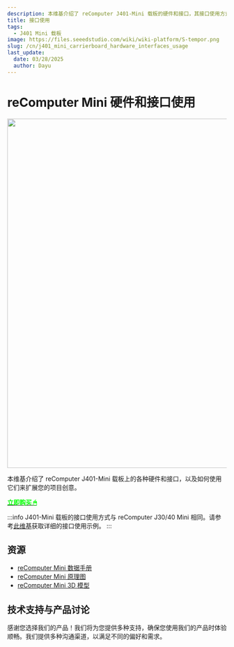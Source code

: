 ```yaml
---
description: 本维基介绍了 reComputer J401-Mini 载板的硬件和接口，其接口使用方式与 reComputer J30/40 Mini 相同。
title: 接口使用
tags:
  - J401 Mini 载板
image: https://files.seeedstudio.com/wiki/wiki-platform/S-tempor.png
slug: /cn/j401_mini_carrierboard_hardware_interfaces_usage
last_update:
  date: 03/28/2025
  author: Dayu
---
```


# reComputer Mini 硬件和接口使用

<div align="center">
  <img width ="800" src="https://files.seeedstudio.com/wiki/reComputer-Jetson/mini/recomputer-mini-1.jpg"/>  
</div>

本维基介绍了 reComputer J401-Mini 载板上的各种硬件和接口，以及如何使用它们来扩展您的项目创意。

<div class="get_one_now_container" style={{textAlign: 'center'}}>
    <a class="get_one_now_item" href="https://www.seeedstudio.com/reComputer-Mini-optional-accessories.html" target="_blank">
            <strong><span><font color={'FFFFFF'} size={"4"}> 立即购买 🖱</font></span></strong>
    </a>
</div>


:::info
J401-Mini 载板的接口使用方式与 reComputer J30/40 Mini 相同。请参考[此维基](https://wiki.seeedstudio.com/cn/recomputer_jetson_mini_hardware_interfaces_usage/)获取详细的接口使用示例。
:::


## 资源
- [reComputer Mini 数据手册](https://files.seeedstudio.com/products/NVIDIA-Jetson/reComputer_mini_datasheet_V1.0.pdf)
- [reComputer Mini 原理图](https://files.seeedstudio.com/wiki/reComputer-Jetson/mini/reComputer_Mini_SCH.7z)
- [reComputer Mini 3D 模型](https://files.seeedstudio.com/wiki/reComputer-Jetson/mini/reComputer_Mini_3D.7z)




## 技术支持与产品讨论

感谢您选择我们的产品！我们将为您提供多种支持，确保您使用我们的产品时体验顺畅。我们提供多种沟通渠道，以满足不同的偏好和需求。

<div class="button_tech_support_container">
<a href="https://forum.seeedstudio.com/" class="button_forum"></a> 
<a href="https://www.seeedstudio.com/contacts" class="button_email"></a>
</div>

<div class="button_tech_support_container">
<a href="https://discord.gg/eWkprNDMU7" class="button_discord"></a> 
<a href="https://github.com/Seeed-Studio/wiki-documents/discussions/69" class="button_discussion"></a>
</div>